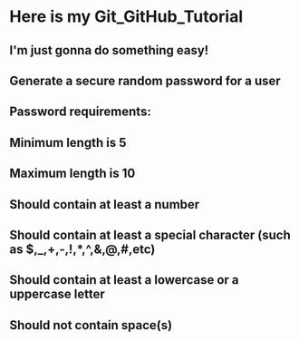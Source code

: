 # Here is my Git_GitHub_Tutorial

## I'm just gonna do something easy!

## Generate a secure random password for a user

## Password requirements: 

## Minimum length is 5
## Maximum length is 10
## Should contain at least a number
## Should contain at least a special character (such as $,_,+,-,!,*,^,&,@,#,etc)
## Should contain at least a lowercase or a uppercase letter
## Should not contain space(s)
